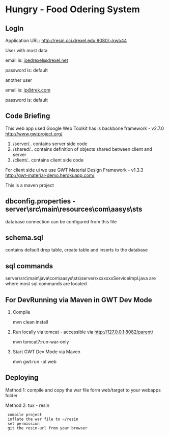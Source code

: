 Hungry - Food Odering System
=================

LogIn
--------------------------
Application URL: 
                http://resin.cci.drexel.edu:8080/~kwb44


User with most data

email is: joedrexel@drexel.net 

password is: default

another user

email is: jp@trek.com

password is: default


Code Briefing
------------------
This web app used Google Web Toolkit has is backbone framework - v2.7.0
   http://www.gwtproject.org/
1. /server/.. contains server side code
2. /shared/.. contains definition of objects shared between client and server
3. /client/.. contains client side code
   
For client side ui we use GWT Material Design Framework - v1.3.3
    http://gwt-material-demo.herokuapp.com/
    
This  is a maven project

dbconfig.properties - server\src\main\resources\com\aasys\sts
-------------------------
database connection can be configured from this file

schema.sql
---------------------------
contains default drop table, create table and inserts to the database


sql commands
------------------------------
server\src\main\java\com\aasys\sts\server\xxxxxxxServiceImpl.java are where most sql commands are located


For DevRunning via Maven in GWT Dev Mode
---------------------------------
1. Compile

     mvn clean install


2. Run locally via tomcat - accessible via http://127.0.0.1:8082/parent/

    mvn tomcat7:run-war-only


3. Start GWT Dev Mode via Maven

    mvn gwt:run -pl web
    

Deploying 
---------------------------------
Method 1: 
     compile and copy the war file form web/target to your webapps folder

Method 2: tux - resin

     compile project
     inflate the war file to ~/resin
     set permission
     git the resin-url from your browser



